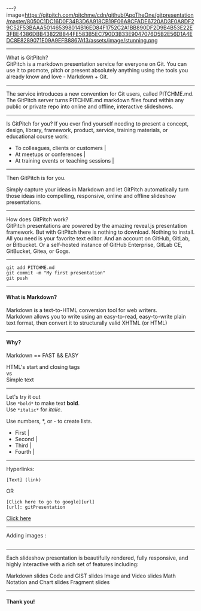 ---?image=https://gitpitch.com/pitchme/cdn/github/ApoTheOne/gitpresentation/master/8050C1DC16D0F34B3D6A918CB19F06A8CFADE6720AD3E0A8DF29C52F53BAAA501465398014B16ED84F1752C2A1BB890DF2D9B4B53E22E3FBE4386DBB43822B844FE583B5EC790D3B33E9047076D5B2E56D1A4EDC8E8289071E09A9EFB8867A13/assets/image/stunning.png

---

What is GitPitch?  
GitPitch is a markdown presentation service for everyone on Git. You can use it to promote, pitch or present absolutely anything using the tools you already know and love - Markdown + Git.

---
The service introduces a new convention for Git users, called PITCHME.md. The GitPitch server turns PITCHME.md markdown files found within any public or private repo into online and offline, interactive slideshows.

---
Is GitPitch for you?
If you ever find yourself needing to present a concept, design, library, framework, product, service, training materials, or educational course work:  

- To colleagues, clients or customers |
- At meetups or conferences |
- At training events or teaching sessions |

---

Then GitPitch is for you. 

Simply capture your ideas in Markdown and let GitPitch automatically turn those ideas into compelling, responsive, online and offline slideshow presentations.

---
How does GitPitch work?  
GitPitch presentations are powered by the amazing reveal.js presentation framework. But with GitPitch there is nothing to download. Nothing to install. All you need is your favorite text editor. And an account on GitHub, GitLab, or Bitbucket. Or a self-hosted instance of GitHub Enterprise, GitLab CE, GitBucket, Gitea, or Gogs.

---

```
git add PITCHME.md
git commit -m "My first presentation"
git push
```
---

#### What is Markdown?
Markdown is a text-to-HTML conversion tool for web writers.  
Markdown allows you to write using an easy-to-read, easy-to-write plain text format, then convert it to structurally valid XHTML (or HTML)

---

#### Why?

Markdown == FAST && EASY

HTML's start and closing tags  
 vs  
Simple text

---
Let's try it out  
Use ```*bold*``` to make text **bold**.  
Use ```*italic*``` for *italic*.

Use numbers, *, or - to create lists.
* First |
* Second |
* Third |
* Fourth |

---

Hyperlinks:
```
[Text] (link)
```
OR
```
[Click here to go to google][url]
[url]: gitPresentation
```
[Click here][g]

[g]: README.md
---
Adding images :  
```---?image=url
```

---

Each slideshow presentation is beautifully rendered, fully responsive, and highly interactive with a rich set of features including:

Markdown slides
Code and GIST slides
Image and Video slides
Math Notation and Chart slides
Fragment slides

---

#### Thank you!
